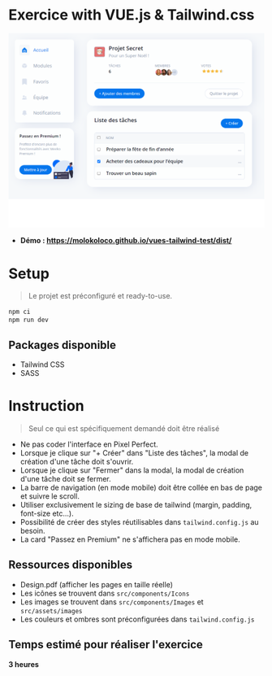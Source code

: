 # Exercice with VUE.js & Tailwind.css

![Demo screen](https://github.com/molokoloco/vues-tailwind-test/blob/main/PREVIEW.png?raw=true "Demo in progress")

* **Démo : https://molokoloco.github.io/vues-tailwind-test/dist/**

# Setup

> Le projet est préconfiguré et ready-to-use.

```shell
npm ci
npm run dev
```

## Packages disponible

- Tailwind CSS
- SASS

# Instruction

> Seul ce qui est spécifiquement demandé doit être réalisé

- Ne pas coder l'interface en Pixel Perfect.
- Lorsque je clique sur "+ Créer" dans "Liste des tâches", la modal de création d'une tâche doit s'ouvrir.
- Lorsque je clique sur "Fermer" dans la modal, la modal de création d'une tâche doit se fermer.
- La barre de navigation (en mode mobile) doit être collée en bas de page et suivre le scroll.
- Utiliser exclusivement le sizing de base de tailwind (margin, padding, font-size etc...).
- Possibilité de créer des styles réutilisables dans `tailwind.config.js` au besoin.
- La card "Passez en Premium" ne s'affichera pas en mode mobile.

## Ressources disponibles

- Design.pdf (afficher les pages en taille réelle)
- Les icônes se trouvent dans `src/components/Icons`
- Les images se trouvent dans `src/components/Images` et `src/assets/images`
- Les couleurs et ombres sont préconfigurées dans `tailwind.config.js`

## Temps estimé pour réaliser l'exercice

**3 heures**


